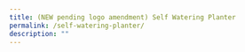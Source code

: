 ```yaml
---
title: (NEW pending logo amendment) Self Watering Planter
permalink: /self-watering-planter/
description: ""
---
```

<!--
![self watering planter](/images/Workshop%20&amp;%20Talks/cs_swp_2.png)

**Learn how to upcycle plastic bottles into portable planters. Get your hands dirty, take home a sustainable solution for growing plants, and nurture nature together!**

**Date:** 1, 2 July, 12:00 - 4:00 pm <br>
**Admission:** Free<br>
**Venue:** South Beach Avenue<br>
**Organiser:** City Sprouts

Discover how easy it is to upcycle plastic bottles into portable planters. By repurposing materials, you enjoy the benefits of gardening without harming the environment or spending extra money. 

Bring your recycled bottle, get your hands dirty, and take home a sustainable solution for growing seedlings and small plants. Let's nurture nature together.


<a href="https://citysprouts.com.sg/products/self-watering-planter-gogreen" target="_blank" class="btn-link">
	<img src="/images/gogreensg_website-32.png">
</a>

<style>
	.btn-link {
		display: inline-block;
	}
	a.btn-link[target="_blank"]:after {
	display: none;
}
	.btn-link > img {
		width: 100%;
	}
</style>

-->